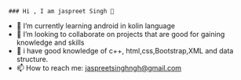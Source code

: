      ### Hi , I am jaspreet Singh 👋

- 🌱 I’m currently learning android in kolin language
- 👯 I’m looking to collaborate on projects that are good for gaining knowledge and skills
- 💬 i have good knowledge of c++, html,css,Bootstrap,XML and data structure.
- 📫 How to reach me: jaspreetsinghngh@gmail.com

